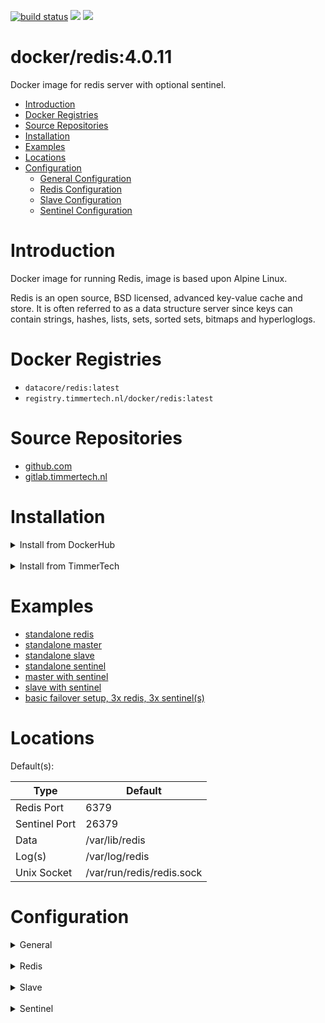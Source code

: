 [![build status](https://gitlab.timmertech.nl/docker/redis/badges/master/build.svg)](https://gitlab.timmertech.nl/docker/redis/commits/master)
[![](https://images.microbadger.com/badges/image/datacore/redis.svg)](https://microbadger.com/images/datacore/redis)
[![](https://images.microbadger.com/badges/license/datacore/redis.svg)](https://microbadger.com/images/datacore/redis)

# docker/redis:4.0.11

Docker image for redis server with optional sentinel.

- [Introduction](#introduction)
- [Docker Registries](#docker-registries)
- [Source Repositories](#source-repositories)
- [Installation](#installation)
- [Examples](#examples)
- [Locations](#locations)
- [Configuration](#configuration)
  - [General Configuration](#configuration)
  - [Redis Configuration](#configuration)
  - [Slave Configuration](#configuration)
  - [Sentinel Configuration](#configuration)
  
# Introduction

Docker image for running Redis, image is based upon Alpine Linux.

Redis is an open source, BSD licensed, advanced key-value cache and store. It is often referred to as a data structure server since keys can contain strings, hashes, lists, sets, sorted sets, bitmaps and hyperloglogs.

# Docker Registries

 - ```datacore/redis:latest```
 - ```registry.timmertech.nl/docker/redis:latest```


# Source Repositories

- [github.com](https://github.com/GJRTimmer/docker-redis)
- [gitlab.timmertech.nl](https://gitlab.timmertech.nl/docker/redis)
 
# Installation

<details>
<summary>Install from DockerHub</summary>
<p>

Download:
```bash
docker pull datacore/redis:latest
```

Build:
```bash
docker build -t datacore/redis https://github.com/GJRTimmer/docker-redis
```
</p>
</details>

<br/>

<details>
<summary>Install from TimmerTech</summary>
<p>

Download:
```bash
docker pull registry.timmertech.nl/docker/redis:latest
```

Build:
```bash
docker build -t datacore/redis https://gitlab.timmertech.nl/docker/redis
```
</p>
</details>

# Examples
 - [standalone redis](examples/docker-redis.yml)
 - [standalone master](examples/docker-master.yml)
 - [standalone slave](examples/docker-slave.yml)
 - [standalone sentinel](examples/docker-sentinel.yml)
 - [master with sentinel](examples/docker-master-sentinel.yml)
 - [slave with sentinel](examples/docker-slave-sentinel.yml)
 - [basic failover setup, 3x redis, 3x sentinel(s)](examples/docker-failover.yml)

# Locations

Default(s):

| Type | Default |
|------|----------|
| Redis Port | 6379 |
| Sentinel Port | 26379 |
| Data | /var/lib/redis |
| Log(s) | /var/log/redis |
| Unix Socket | /var/run/redis/redis.sock |

# Configuration

<details>
<summary>General</summary>

### General Configuration

<p>

| Option | Default | Description |
|--------|---------|-------------|
| ```REDIS``` | ```1``` / ```true``` | Activate Redis Server |
| ```SENTINEL``` | ```0``` / ```false``` | Activate Redis Sentinel |
| ```USERMAP_UID``` | redis | Map ownership to UID |
| ```USERMAP_GID``` | redis | Map ownership to GID |
</p>
</details>

<br/>

<details>
<summary>Redis</summary>

### Redis Configuration

<p>

| Option | Default | Description |
|--------|---------|-------------|
| ```REDIS``` | ```1``` / ```true``` | Activate Redis Server |
| ```REDIS_TIMEOUT``` | 0 | Close the connection after a client is idle for N seconds (0 to disable) |
| ```REDIS_KEEPALIVE``` | 300 | TCP keepalive.<br><br>If non-zero, use SO_KEEPALIVE to send TCP ACKs to clients in absence<br>of communication. This is useful for two reasons:<br><br>1) Detect dead peers.<br>2) Take the connection alive from the point of view of network<br>   equipment in the middle.<br><br>On Linux, the specified value (in seconds) is the period used to send ACKs.<br>Note that to close the connection the double of the time is needed.<br>On other kernels the period depends on the kernel configuration.<br><br>A reasonable value for this option is 300 seconds, which is the new<br>Redis default starting with Redis 3.2.1. | 
| ```REDIS_DATABASES``` | 16 | Number of redis databases | 
| ```REDIS_DATA``` | /var/lib/redis | Data directory of redis |
| ```REDIS_PASSWORD``` | - | Redis password |
| ```REDIS_MAXCLIENTS``` | 10000 | Max connected clients | 
| ```REDIS_MIN_SLAVES_TO_WRITE``` | 1 | It is possible for a master to stop accepting writes if there are less than<br>N slaves connected, having a lag less or equal than M seconds. |
| ```REDIS_MIN_SLAVES_MAX_LAG``` | 10 | It is possible for a master to stop accepting writes if there are less than<br>N slaves connected, having a lag less or equal than M seconds. |
</p>
</details>

<br/>

<details>
<summary>Slave</summary>

### Slave Configuration

<p>

| Option | Default | Required | Description |
|--------|---------|----------|-------------|
| ```SLAVE``` | 0 | - | Mark redis server as slave |
| ```SLAVE_MHOST``` | - | Yes | IP of master server |
| ```SLAVE_MPORT``` | 6379 | No | Port of the master redis server |
| ```SLAVE_MPASS``` | - | No | Password of the master redis server |
| ```SLAVE_IP``` | - | No | Publish IP of slave, used for docker NAT, ```IP``` is the docker host IP to reach container, uses redis ```slave-announce-ip``` |
| ```SLAVE_PORT``` | - | No | Publish port of slave, used for docker, ```PORT``` is the docker host port to reach container, uses redis ```slave-announce-port``` |
</p>
</details>

<br/>

<details>
<summary>Sentinel</summary>

### Sentinel Configuration

<p>

| Option | Default | Required | Description |
|--------|---------|----------|-------------|
| ```SENTINEL``` | 0 | - | Activate redis-server sentinel |
| ```SENTINEL_IP``` | - | No | Publish IP of sentinel, used for docker NAT, ```IP``` is the docker host IP to reach container, uses ```sentinel announce-ip``` | 
| ```SENTINEL_PORT``` | - | No | Publish IP of sentinel, used for docker NAT, ```PORT``` is the docker host PORT to reach container, uses ```sentinel announce-ip``` |
| ```SENTINEL_MSET``` | - | Yes | Name of master set |
| ```SENTINEL_MHOST``` | - | Yes | IP of master redis |
| ```SENTINEL_MPORT``` | 6379 | No | Port of master redis server |
| ```SENTINEL_MPASS``` | - | No | Password of master redis server |
| ```SENTINEL_QUORUM``` | - | Yes | Quorum voting value |
| ```SENTINEL_DOWN_AFTER_MS``` | 30000 | No | Number of milliseconds the master (or any attached slave or sentinel) should<br> be unreachable (as in, not acceptable reply to PING, continuously, for the<br> specified period) in order to consider it in S_DOWN state (Subjectively<br> Down).<br><br> Default is 30 seconds. |
| ```SENTINEL_PARALLEL_SYNCS``` | 1 | No | How many slaves we can reconfigure to point to the new slave simultaneously<br> during the failover. Use a low number if you use the slaves to serve query<br> to avoid that all the slaves will be unreachable at about the same<br> time while performing the synchronization with the master. |
| ```SENTINEL_FAILOVER_TIMEOUT``` | 180000 | No | Specifies the failover timeout in milliseconds. It is used in many ways:<br><br> - The time needed to re-start a failover after a previous failover was<br>   already tried against the same master by a given Sentinel, is two<br>   times the failover timeout.<br><br> - The time needed for a slave replicating to a wrong master according<br>   to a Sentinel current configuration, to be forced to replicate<br>   with the right master, is exactly the failover timeout (counting since<br>   the moment a Sentinel detected the misconfiguration).<br><br> - The time needed to cancel a failover that is already in progress but<br>   did not produced any configuration change (SLAVEOF NO ONE yet not<br>   acknowledged by the promoted slave).<br><br> - The maximum time a failover in progress waits for all the slaves to be<br>   reconfigured as slaves of the new master. However even after this time<br>   the slaves will be reconfigured by the Sentinels anyway, but not with<br>   the exact parallel-syncs progression as specified.<br><br> Default is 3 minutes. |
</p>
</details>
